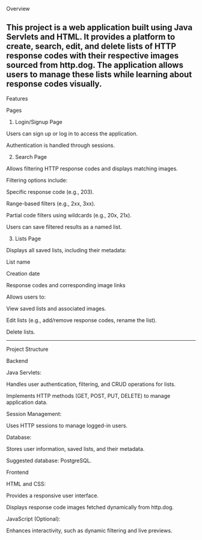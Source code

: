 Overview

This project is a web application built using Java Servlets and HTML. It provides a platform to create, search, edit, and delete lists of HTTP response codes with their respective images sourced from http.dog. The application allows users to manage these lists while learning about response codes visually.
---

Features

Pages

1. Login/Signup Page

Users can sign up or log in to access the application.

Authentication is handled through sessions.

2. Search Page

Allows filtering HTTP response codes and displays matching images.

Filtering options include:

Specific response code (e.g., 203).

Range-based filters (e.g., 2xx, 3xx).

Partial code filters using wildcards (e.g., 20x, 21x).


Users can save filtered results as a named list.



3. Lists Page

Displays all saved lists, including their metadata:

List name

Creation date

Response codes and corresponding image links


Allows users to:

View saved lists and associated images.

Edit lists (e.g., add/remove response codes, rename the list).

Delete lists.






---

Project Structure

Backend

Java Servlets:

Handles user authentication, filtering, and CRUD operations for lists.

Implements HTTP methods (GET, POST, PUT, DELETE) to manage application data.


Session Management:

Uses HTTP sessions to manage logged-in users.


Database:

Stores user information, saved lists, and their metadata.

Suggested database: PostgreSQL.



Frontend

HTML and CSS:

Provides a responsive user interface.

Displays response code images fetched dynamically from http.dog.


JavaScript (Optional):

Enhances interactivity, such as dynamic filtering and live previews.


